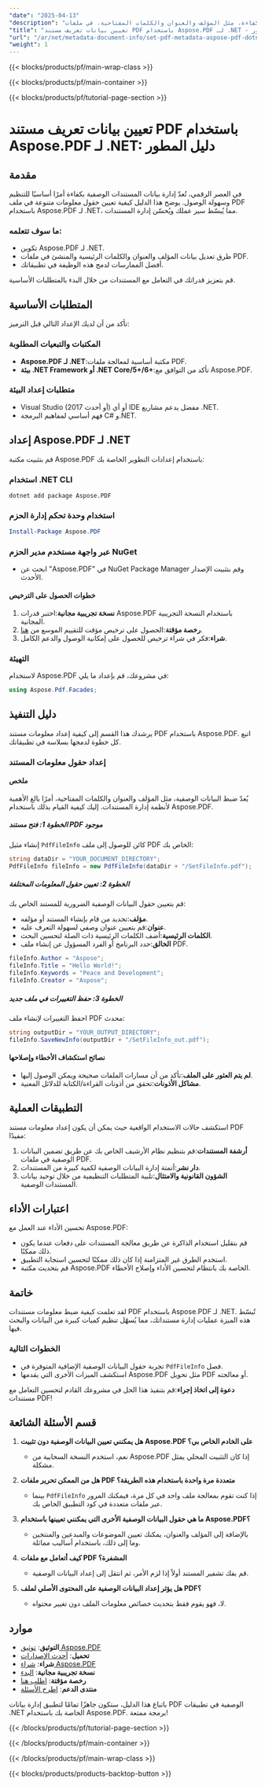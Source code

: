 ```yaml
---
"date": "2025-04-13"
"description": "تعلّم كيفية ضبط البيانات الوصفية بكفاءة، مثل المؤلف والعنوان والكلمات المفتاحية، في ملفات PDF باستخدام Aspose.PDF لـ .NET. بسّط سير عمل إدارة مستنداتك مع هذا الدليل الشامل."
"title": "تعيين بيانات تعريف مستند PDF باستخدام Aspose.PDF لـ .NET - دليل المطور"
"url": "/ar/net/metadata-document-info/set-pdf-metadata-aspose-pdf-dotnet/"
"weight": 1
---
```


{{< blocks/products/pf/main-wrap-class >}}

{{< blocks/products/pf/main-container >}}

{{< blocks/products/pf/tutorial-page-section >}}


# تعيين بيانات تعريف مستند PDF باستخدام Aspose.PDF لـ .NET: دليل المطور

## مقدمة
في العصر الرقمي، تُعدّ إدارة بيانات المستندات الوصفية بكفاءة أمرًا أساسيًا للتنظيم وسهولة الوصول. يوضح هذا الدليل كيفية تعيين حقول معلومات متنوعة في ملف PDF باستخدام Aspose.PDF لـ .NET، مما يُبسّط سير عملك ويُحسّن إدارة المستندات.

### ما سوف تتعلمه:
- تكوين Aspose.PDF لـ .NET.
- طرق تعديل بيانات المؤلف والعنوان والكلمات الرئيسية والمنشئ في ملفات PDF.
- أفضل الممارسات لدمج هذه الوظيفة في تطبيقاتك.

قم بتعزيز قدراتك في التعامل مع المستندات من خلال البدء بالمتطلبات الأساسية.

## المتطلبات الأساسية
تأكد من أن لديك الإعداد التالي قبل الترميز:

### المكتبات والتبعيات المطلوبة
- **Aspose.PDF لـ .NET**:مكتبة أساسية لمعالجة ملفات PDF.
- **بيئة .NET Framework أو .NET Core/5+/6+**:تأكد من التوافق مع Aspose.PDF.

### متطلبات إعداد البيئة
- Visual Studio (2017 أو أحدث) أو أي IDE مفضل يدعم مشاريع .NET.
- فهم أساسي لمفاهيم البرمجة C# و.NET.

## إعداد Aspose.PDF لـ .NET
قم بتثبيت مكتبة Aspose.PDF باستخدام إعدادات التطوير الخاصة بك:

### استخدام .NET CLI
```shell
dotnet add package Aspose.PDF
```

### استخدام وحدة تحكم إدارة الحزم
```powershell
Install-Package Aspose.PDF
```

### عبر واجهة مستخدم مدير الحزم NuGet
- ابحث عن "Aspose.PDF" في NuGet Package Manager وقم بتثبيت الإصدار الأحدث.

#### خطوات الحصول على الترخيص
1. **نسخة تجريبية مجانية**:اختبر قدرات Aspose.PDF باستخدام النسخة التجريبية المجانية.
2. **رخصة مؤقتة**:الحصول على ترخيص مؤقت للتقييم الموسع من [هنا](https://purchase.aspose.com/temporary-license/).
3. **شراء**:فكر في شراء ترخيص للحصول على إمكانية الوصول والدعم الكامل.

### التهيئة
لاستخدام Aspose.PDF في مشروعك، قم بإعداد ما يلي:
```csharp
using Aspose.Pdf.Facades;
```

## دليل التنفيذ
يرشدك هذا القسم إلى كيفية إعداد معلومات مستند PDF باستخدام Aspose.PDF. اتبع كل خطوة لدمجها بسلاسة في تطبيقاتك.

### إعداد حقول معلومات المستند
#### ملخص
يُعدّ ضبط البيانات الوصفية، مثل المؤلف والعنوان والكلمات المفتاحية، أمرًا بالغ الأهمية لأنظمة إدارة المستندات. إليك كيفية القيام بذلك باستخدام Aspose.PDF.

##### الخطوة 1: فتح مستند PDF موجود
إنشاء مثيل `PdfFileInfo` كائن للوصول إلى ملف PDF الخاص بك:
```csharp
string dataDir = "YOUR_DOCUMENT_DIRECTORY";
PdfFileInfo fileInfo = new PdfFileInfo(dataDir + "/SetFileInfo.pdf");
```

##### الخطوة 2: تعيين حقول المعلومات المختلفة
قم بتعيين حقول البيانات الوصفية الضرورية للمستند الخاص بك:
- **مؤلف**:تحديد من قام بإنشاء المستند أو مؤلفه.
- **عنوان**:قم بتعيين عنوان وصفي لسهولة التعرف عليه.
- **الكلمات الرئيسية**:أضف الكلمات الرئيسية ذات الصلة لتحسين البحث.
- **الخالق**:حدد البرنامج أو الفرد المسؤول عن إنشاء ملف PDF.

```csharp
fileInfo.Author = "Aspose";
fileInfo.Title = "Hello World!";
fileInfo.Keywords = "Peace and Development";
fileInfo.Creator = "Aspose";
```

##### الخطوة 3: حفظ التغييرات في ملف جديد
احفظ التغييرات لإنشاء ملف PDF محدث:
```csharp
string outputDir = "YOUR_OUTPUT_DIRECTORY";
fileInfo.SaveNewInfo(outputDir + "/SetFileInfo_out.pdf");
```

#### نصائح استكشاف الأخطاء وإصلاحها
- **لم يتم العثور على الملف**:تأكد من أن مسارات الملفات صحيحة ويمكن الوصول إليها.
- **مشاكل الأذونات**:تحقق من أذونات القراءة/الكتابة للدلائل المعنية.

## التطبيقات العملية
استكشف حالات الاستخدام الواقعية حيث يمكن أن يكون إعداد معلومات مستند PDF مفيدًا:
1. **أرشفة المستندات**:قم بتنظيم نظام الأرشيف الخاص بك عن طريق تضمين البيانات الوصفية في ملفات PDF.
2. **دار نشر**:أتمتة إدارة البيانات الوصفية لكمية كبيرة من المستندات.
3. **الشؤون القانونية والامتثال**:تلبية المتطلبات التنظيمية من خلال توحيد بيانات المستندات الوصفية.

## اعتبارات الأداء
تحسين الأداء عند العمل مع Aspose.PDF:
- قم بتقليل استخدام الذاكرة عن طريق معالجة المستندات على دفعات عندما يكون ذلك ممكنًا.
- استخدم الطرق غير المتزامنة إذا كان ذلك ممكنًا لتحسين استجابة التطبيق.
- قم بتحديث مكتبة Aspose.PDF الخاصة بك بانتظام لتحسين الأداء وإصلاح الأخطاء.

## خاتمة
لقد تعلمت كيفية ضبط معلومات مستندات PDF باستخدام Aspose.PDF لـ .NET. تُبسّط هذه الميزة عمليات إدارة مستنداتك، مما يُسهّل تنظيم كميات كبيرة من البيانات والبحث فيها.

### الخطوات التالية
- تجربة حقول البيانات الوصفية الإضافية المتوفرة في `PdfFileInfo` فصل.
- استكشف الميزات الأخرى التي يقدمها Aspose.PDF مثل تحويل PDF أو معالجته.

**دعوة إلى اتخاذ إجراء**:قم بتنفيذ هذا الحل في مشروعك القادم لتحسين التعامل مع مستندات PDF!

## قسم الأسئلة الشائعة
1. **هل يمكنني تعيين البيانات الوصفية دون تثبيت Aspose.PDF على الخادم الخاص بي؟**
   - نعم، استخدم النسخة السحابية من Aspose.PDF إذا كان التثبيت المحلي يمثل مشكلة.

2. **هل من الممكن تحرير ملفات PDF متعددة مرة واحدة باستخدام هذه الطريقة؟**
   - بينما `PdfFileInfo` إذا كنت تقوم بمعالجة ملف واحد في كل مرة، فيمكنك المرور عبر ملفات متعددة في كود التطبيق الخاص بك.

3. **ما هي حقول البيانات الوصفية الأخرى التي يمكنني تعيينها باستخدام Aspose.PDF؟**
   - بالإضافة إلى المؤلف والعنوان، يمكنك تعيين الموضوعات والمبدعين والمنتجين وما إلى ذلك، باستخدام أساليب مماثلة.

4. **كيف أتعامل مع ملفات PDF المشفرة؟**
   - قم بفك تشفير المستند أولاً إذا لزم الأمر، ثم انتقل إلى إعداد البيانات الوصفية.

5. **هل يؤثر إعداد البيانات الوصفية على المحتوى الأصلي لملف PDF؟**
   - لا، فهو يقوم فقط بتحديث خصائص معلومات الملف دون تغيير محتواه.

## موارد
- **التوثيق**: [توثيق Aspose.PDF](https://reference.aspose.com/pdf/net/)
- **تحميل**: [أحدث الإصدارات](https://releases.aspose.com/pdf/net/)
- **شراء**: [شراء Aspose.PDF](https://purchase.aspose.com/buy)
- **نسخة تجريبية مجانية**: [البدء](https://releases.aspose.com/pdf/net/)
- **رخصة مؤقتة**: [اطلب هنا](https://purchase.aspose.com/temporary-license/)
- **منتدى الدعم**: [اطرح الأسئلة](https://forum.aspose.com/c/pdf/10)

باتباع هذا الدليل، ستكون جاهزًا تمامًا لتطبيق إدارة بيانات PDF الوصفية في تطبيقات .NET الخاصة بك باستخدام Aspose.PDF. برمجة ممتعة!


{{< /blocks/products/pf/tutorial-page-section >}}

{{< /blocks/products/pf/main-container >}}

{{< /blocks/products/pf/main-wrap-class >}}

{{< blocks/products/products-backtop-button >}}